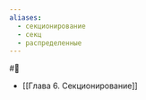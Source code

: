 ```yaml
---
aliases:
  - секционирование
  - секц
  - распределенные
---
```


#🌳 
- [[Глава 6. Секционирование]]